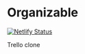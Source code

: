 # Organizable
[![Netlify Status](https://api.netlify.com/api/v1/badges/82e53f58-5efa-4022-9ba0-ee6fa6371a91/deploy-status)](https://app.netlify.com/sites/organizables/deploys)

Trello clone
